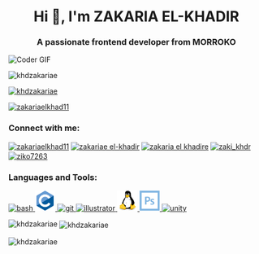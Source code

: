 <h1 align="center">Hi 👋, I'm ZAKARIA EL-KHADIR</h1>

<h3 align="center">A passionate frontend developer from MORROKO</h3>

<img alt="Coder GIF" height=250 width=350 src="https://cdn.dribbble.com/users/1162077/screenshots/3848914/programmer.gif" />

<p align="left"> <img src="https://komarev.com/ghpvc/?username=khdzakariae&label=Profile%20views&color=0e75b6&style=flat" alt="khdzakariae" /> </p>

<p align="left"> <a href="https://github.com/ryo-ma/github-profile-trophy"><img src="https://github-profile-trophy.vercel.app/?username=khdzakariae" alt="khdzakariae" /></a> </p>

<p align="left"> <a href="https://twitter.com/zakariaelkhad11" target="blank"><img src="https://img.shields.io/twitter/follow/zakariaelkhad11?logo=twitter&style=for-the-badge" alt="zakariaelkhad11" /></a> </p>

<h3 align="left">Connect with me:</h3>
<p align="left">
<a href="https://twitter.com/zakariaelkhad11" target="blank"><img align="center" src="https://raw.githubusercontent.com/rahuldkjain/github-profile-readme-generator/master/src/images/icons/Social/twitter.svg" alt="zakariaelkhad11" height="30" width="40" /></a>
<a href="https://linkedin.com/in/zakariae el-khadir" target="blank"><img align="center" src="https://raw.githubusercontent.com/rahuldkjain/github-profile-readme-generator/master/src/images/icons/Social/linked-in-alt.svg" alt="zakariae el-khadir" height="30" width="40" /></a>
<a href="https://fb.com/zakaria el khadire" target="blank"><img align="center" src="https://raw.githubusercontent.com/rahuldkjain/github-profile-readme-generator/master/src/images/icons/Social/facebook.svg" alt="zakaria el khadire" height="30" width="40" /></a>
<a href="https://instagram.com/zaki_khdr" target="blank"><img align="center" src="https://raw.githubusercontent.com/rahuldkjain/github-profile-readme-generator/master/src/images/icons/Social/instagram.svg" alt="zaki_khdr" height="30" width="40" /></a>
<a href="https://discord.gg/ziko7263" target="blank"><img align="center" src="https://raw.githubusercontent.com/rahuldkjain/github-profile-readme-generator/master/src/images/icons/Social/discord.svg" alt="ziko7263" height="30" width="40" /></a>
</p>

<h3 align="left">Languages and Tools:</h3>
<p align="left"> <a href="https://www.gnu.org/software/bash/" target="_blank" rel="noreferrer"> <img src="https://www.vectorlogo.zone/logos/gnu_bash/gnu_bash-icon.svg" alt="bash" width="40" height="40"/> </a> <a href="https://www.cprogramming.com/" target="_blank" rel="noreferrer"> <img src="https://raw.githubusercontent.com/devicons/devicon/master/icons/c/c-original.svg" alt="c" width="40" height="40"/> </a> <a href="https://git-scm.com/" target="_blank" rel="noreferrer"> <img src="https://www.vectorlogo.zone/logos/git-scm/git-scm-icon.svg" alt="git" width="40" height="40"/> </a> <a href="https://www.adobe.com/in/products/illustrator.html" target="_blank" rel="noreferrer"> <img src="https://www.vectorlogo.zone/logos/adobe_illustrator/adobe_illustrator-icon.svg" alt="illustrator" width="40" height="40"/> </a> <a href="https://www.linux.org/" target="_blank" rel="noreferrer"> <img src="https://raw.githubusercontent.com/devicons/devicon/master/icons/linux/linux-original.svg" alt="linux" width="40" height="40"/> </a> <a href="https://www.photoshop.com/en" target="_blank" rel="noreferrer"> <img src="https://raw.githubusercontent.com/devicons/devicon/master/icons/photoshop/photoshop-line.svg" alt="photoshop" width="40" height="40"/> </a> <a href="https://unity.com/" target="_blank" rel="noreferrer"> <img src="https://www.vectorlogo.zone/logos/unity3d/unity3d-icon.svg" alt="unity" width="40" height="40"/> </a> </p>

<p><img align="left" src="https://github-readme-stats.vercel.app/api/top-langs?username=khdzakariae&show_icons=true&locale=en&layout=compact" alt="khdzakariae" /></p>

<p>&nbsp;<img align="center" src="https://github-readme-stats.vercel.app/api?username=khdzakariae&show_icons=true&locale=en" alt="khdzakariae" /></p>

<p><img align="center" src="https://github-readme-streak-stats.herokuapp.com/?user=khdzakariae&" alt="khdzakariae" /></p>


